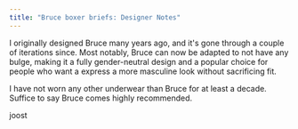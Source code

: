 ```yaml
---
title: "Bruce boxer briefs: Designer Notes"
---
```


I originally designed Bruce many years ago, and it's gone through a couple of
iterations since. Most notably, Bruce can now be adapted to not have any bulge,
making it a fully gender-neutral design and a popular choice for people who
want a express a more masculine look without sacrificing fit.

I have not worn any other underwear than Bruce for at least a decade.
Suffice to say Bruce comes highly recommended.

joost
